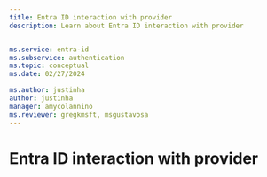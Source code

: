 ```yaml
---
title: Entra ID interaction with provider
description: Learn about Entra ID interaction with provider


ms.service: entra-id
ms.subservice: authentication
ms.topic: conceptual
ms.date: 02/27/2024

ms.author: justinha
author: justinha
manager: amycolannino
ms.reviewer: gregkmsft, msgustavosa
---
```

# Entra ID interaction with provider

